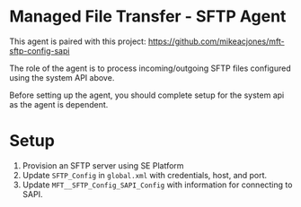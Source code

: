 # Managed File Transfer - SFTP Agent

This agent is paired with this project: https://github.com/mikeacjones/mft-sftp-config-sapi

The role of the agent is to process incoming/outgoing SFTP files configured using the system API above.

Before setting up the agent, you should complete setup for the system api as the agent is dependent.

# Setup

1. Provision an SFTP server using SE Platform
2. Update `SFTP_Config` in `global.xml` with credentials, host, and port.
3. Update `MFT__SFTP_Config_SAPI_Config` with information for connecting to SAPI.
